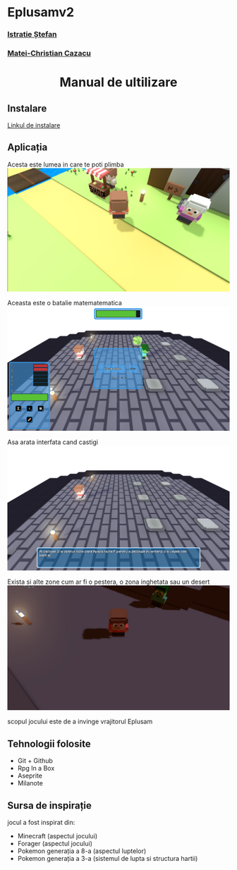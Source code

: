 # Eplusamv2
### [Istratie Ștefan](https://github.com/IstratieStefan)
### [Matei-Christian Cazacu](https://github.com/Karo8870)

<div align="center">

# Manual de ultilizare

</div>

## Instalare 

[Linkul de instalare](https://istratie-stefan.itch.io/eplusam)

## Aplicația
Acesta este lumea in care te poti plimba
![lume](https://github.com/IstratieStefan/Eplusamv2/blob/main/Screenshots/town.png)

Aceasta este o batalie matematematica
![battle](https://github.com/IstratieStefan/Eplusamv2/blob/main/Screenshots/battle.png)

Asa arata interfata cand castigi
![Win](https://github.com/IstratieStefan/Eplusamv2/blob/main/Screenshots/castig.png)

Exista si alte zone cum ar fi o pestera, o zona inghetata sau un desert
![cave](https://github.com/IstratieStefan/Eplusamv2/blob/main/Screenshots/cave.png)

scopul jocului este de a invinge vrajitorul Eplusam
## Tehnologii folosite

- Git + Github
- Rpg In a Box
- Aseprite
- Milanote

## Sursa de inspirație

jocul a fost inspirat din: 

- Minecraft (aspectul jocului)
- Forager (aspectul jocului)
- Pokemon generația a 8-a (aspectul luptelor)
- Pokemon generația a 3-a (sistemul de lupta si structura hartii)
